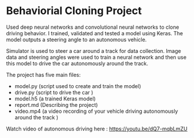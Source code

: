 # Behaviorial Cloning Project
Used deep neural networks and convolutional neural networks to clone driving behavior. I trained, validated and tested a model using Keras. The model outputs a steering angle to an autonomous vehicle.

Simulator is used to steer a car around a track for data collection. Image data and steering angles were used to train a neural network and then use this model to drive the car autonomously around the track.

The project has five main files: 
* model.py (script used to create and train the model)
* drive.py (script to drive the car )
* model.h5 (a trained Keras model)
* report.md (Describing the project) 
* video.mp4 (a video recording of your vehicle driving autonomously around the track )

Watch video of autonomous driving here : https://youtu.be/dQ7-mqbLmZU 
